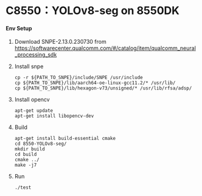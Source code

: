 # C8550：YOLOv8-seg on 8550DK

#### Env Setup

1. Download SNPE-2.13.0.230730 from https://softwarecenter.qualcomm.com/#/catalog/item/qualcomm_neural_processing_sdk

2. Install snpe

   ```shell
   cp -r ${PATH_TO_SNPE}/include/SNPE /usr/include
   cp ${PATH_TO_SNPE}/lib/aarch64-oe-linux-gcc11.2/* /usr/lib/
   cp ${PATH_TO_SNPE}/lib/hexagon-v73/unsigned/* /usr/lib/rfsa/adsp/
   ```

3. Install opencv

   ``` shell
   apt-get update
   apt-get install libopencv-dev
   ```

4. Build

   ``` shell
   apt-get install build-essential cmake
   cd 8550-YOLOv8-seg/
   mkdir build
   cd build
   cmake ../
   make -j7
   ```

5. Run

   ``` shell
   ./test
   ```

   